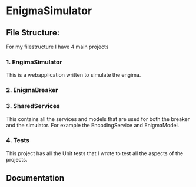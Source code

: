 # EnigmaSimulator
## File Structure:
For my filestructure I have 4 main projects
### 1. EngimaSimulator
This is a webapplication written to simulate the engima.
### 2. EnigmaBreaker

### 3. SharedServices
This contains all the services and models that are used for both the breaker and the simulator. 
For example the EncodingService and EnigmaModel.

### 4. Tests
This project has all the Unit tests that I wrote to test all the aspects of the projects.

## Documentation
